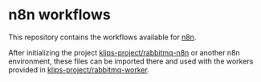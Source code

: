 # n8n workflows

This repository contains the workflows available for [n8n](https://n8n.io/).

After initializing the project [klips-project/rabbitmq-n8n](https://github.com/klips-project/rabbitmq-n8n) or another n8n environment, these files can be imported there and used with the workers provided in [klips-project/rabbitmq-worker](https://github.com/klips-project/rabbitmq-worker).
